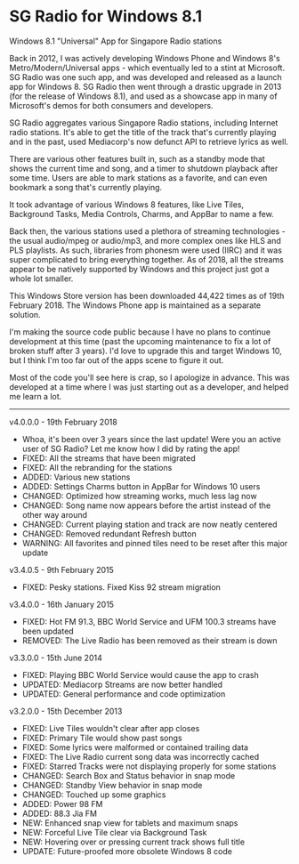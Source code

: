 # SG Radio for Windows 8.1
Windows 8.1 "Universal" App for Singapore Radio stations

Back in 2012, I was actively developing Windows Phone and Windows 8's Metro/Modern/Universal apps - which eventually led to a stint at Microsoft. SG Radio was one such app, and was developed and released as a launch app for Windows 8. SG Radio then went through a drastic upgrade in 2013 (for the release of Windows 8.1), and used as a showcase app in many of Microsoft's demos for both consumers and developers.

SG Radio aggregates various Singapore Radio stations, including Internet radio stations. It's able to get the title of the track that's currently playing and in the past, used Mediacorp's now defunct API to retrieve lyrics as well.

There are various other features built in, such as a standby mode that shows the current time and song, and a timer to shutdown playback after some time. Users are able to mark stations as a favorite, and can even bookmark a song that's currently playing.

It took advantage of various Windows 8 features, like Live Tiles, Background Tasks, Media Controls, Charms, and AppBar to name a few.

Back then, the various stations used a plethora of streaming technologies - the usual audio/mpeg or audio/mp3, and more complex ones like HLS and PLS playlists. As such, libraries from phonesm were used (IIRC) and it was super complicated to bring everything together. As of 2018, all the streams appear to be natively supported by Windows and this project just got a whole lot smaller.

This Windows Store version has been downloaded 44,422 times as of 19th February 2018. The Windows Phone app is maintained as a separate solution.

I'm making the source code public because I have no plans to continue development at this time (past the upcoming maintenance to fix a lot of broken stuff after 3 years). I'd love to upgrade this and target Windows 10, but I think I'm too far out of the apps scene to figure it out.

Most of the code you'll see here is crap, so I apologize in advance. This was developed at a time where I was just starting out as a developer, and helped me learn a lot.

-----

v4.0.0.0 - 19th February 2018
- Whoa, it's been over 3 years since the last update! Were you an active user of SG Radio? Let me know how I did by rating the app!
- FIXED: All the streams that have been migrated
- FIXED: All the rebranding for the stations
- ADDED: Various new stations
- ADDED: Settings Charms button in AppBar for Windows 10 users
- CHANGED: Optimized how streaming works, much less lag now
- CHANGED: Song name now appears before the artist instead of the other way around
- CHANGED: Current playing station and track are now neatly centered
- CHANGED: Removed redundant Refresh button
- WARNING: All favorites and pinned tiles need to be reset after this major update

v3.4.0.5 - 9th February 2015
- FIXED: Pesky stations. Fixed Kiss 92 stream migration

v3.4.0.0 - 16th January 2015
- FIXED: Hot FM 91.3, BBC World Service and UFM 100.3 streams have been updated
- REMOVED: The Live Radio has been removed as their stream is down

v3.3.0.0 - 15th June 2014
- FIXED: Playing BBC World Service would cause the app to crash
- UPDATED: Mediacorp Streams are now better handled
- UPDATED: General performance and code optimization

v3.2.0.0 - 15th December 2013
- FIXED: Live Tiles wouldn't clear after app closes
- FIXED: Primary Tile would show past songs
- FIXED: Some lyrics were malformed or contained trailing data
- FIXED: The Live Radio current song data was incorrectly cached
- FIXED: Starred Tracks were not displaying properly for some stations
- CHANGED: Search Box and Status behavior in snap mode
- CHANGED: Standby View behavior in snap mode
- CHANGED: Touched up some graphics
- ADDED: Power 98 FM
- ADDED: 88.3 Jia FM
- NEW: Enhanced snap view for tablets and maximum snaps
- NEW: Forceful Live Tile clear via Background Task
- NEW: Hovering over or pressing current track shows full title
- UPDATE: Future-proofed more obsolete Windows 8 code